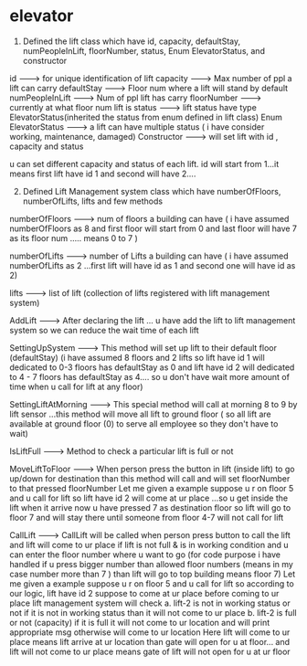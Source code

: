 # elevator

1. Defined the lift class which have id, capacity, defaultStay, numPeopleInLift, floorNumber, status, Enum ElevatorStatus,  and constructor

id                     ---> for unique identification of lift
capacity               ---> Max number of ppl a lift can carry
defaultStay            ---> Floor num where a lift will stand by default
numPeopleInLift        ---> Num of ppl lift has carry
floorNumber            ---> currently at what floor num lift is
status                 ---> lift status have type ElevatorStatus(inherited the status from enum defined in lift class)
Enum ElevatorStatus    ---> a lift can have multiple status ( i have consider working, maintenance, damaged)
Constructor            ---> will set lift with id , capacity and status

u can set different capacity and status of each lift.
id will start from 1...it means first lift have id 1 and second will have 2....

2. Defined Lift Management system class which have numberOfFloors, numberOfLifts, lifts and few methods

numberOfFloors        ---> num of floors a building can have ( i have assumed numberOfFloors as 8 and first floor will start from 0 and last floor will have 7 as its floor num ..... means 0 to 7 )

numberOfLifts         ---> number of Lifts a building can have ( i have assumed numberOfLifts as 2 ...first lift will have id as 1 and second one will have id as 2)

lifts                 ---> list of lift (collection of lifts registered with lift management system)

AddLift               ---> After declaring the lift ... u have add the lift to lift management system so we can reduce the wait time of each lift

SettingUpSystem       ---> This method will set up lift to their default floor (defaultStay)
(i have assumed 8 floors and 2 lifts so lift have id 1 will dedicated to 0-3 floors has defaultStay as 0 and 
lift have id 2 will dedicated to 4 - 7 floors has defaultStay as 4.... so u don't have wait more amount of time when u call for lift at any floor)

SettingLiftAtMorning  ---> This special method will call at morning 8 to 9 by lift sensor ...this method will move all lift  to ground floor ( so all lift are available at ground floor (0) to serve all employee so they don't have to wait)

IsLiftFull            ---> Method to check a particular lift is full or not

MoveLiftToFloor       ---> When person press the button in lift (inside lift) to go up/down for destination than this method will call and will set floorNumber to that pressed floorNumber
Let me given a example suppose u r on  floor 5 and u call for lift so lift have id 2 will come at ur place ...so u get inside the lift when it arrive now u have pressed 7 as destination floor so lift will go to floor 7 and will stay there until someone from floor 4-7 will not call for lift

CallLift             --->  CallLift will be called when person press button to call the lift and lift will come to ur place if lift is not full & is in working condition and u can enter the floor number where u want to go (for code purpose i have handled if u press bigger number than allowed floor numbers (means in my case number more than 7 ) than lift will go to top building means floor 7)
Let me given a example suppose u r on floor 5 and u call for lift so according to our logic, lift have id 2 suppose to come at ur place before coming to ur place lift management system will check 
a. lift-2 is not in working status or not if it is not in working status than it will not come to ur place
b. lift-2 is full or not (capacity) if it is full it will not come to ur location and will print appropriate msg otherwise will come to ur location
Here lift will come to ur place means lift arrive at ur location than gate will open for u at floor...
and lift will not come to ur place means gate of lift will not open for u at ur floor
  



